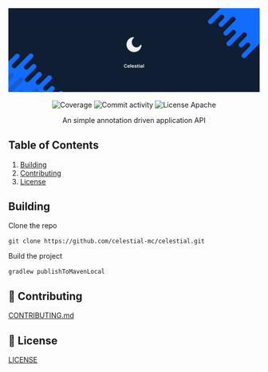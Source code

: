 <img src="./img/banner.png">

<p style="text-align: center;">
    <img src="https://img.shields.io/codecov/c/github/celestial-mc/celestial?label=Coverage&style=flat-square&color=126DFF&labelColor=101E33" alt="Coverage">
    <img src="https://img.shields.io/github/commit-activity/m/celestial-mc/celestial?label=Commits&style=flat-square&color=126DFF&labelColor=101E33" alt="Commit activity">
    <img src="https://img.shields.io/github/license/celestial-mc/celestial?label=License&style=flat-square&color=126DFF&labelColor=101E33" alt="License Apache">
</p>

<p style="text-align: center;">An simple annotation driven application API</p>

## Table of Contents

1. [Building](#building)
2. [Contributing](#-contributing)
3. [License](#-license)

## Building

Clone the repo
```shell
git clone https://github.com/celestial-mc/celestial.git
```

Build the project
```shell
gradlew publishToMavenLocal
```

## 🤝 Contributing

[CONTRIBUTING.md](CONTRIBUTING.md)

## 📝 License

[LICENSE](LICENSE)
